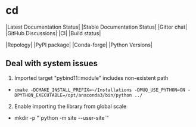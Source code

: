 # cd

|Latest Documentation Status| |Stable Documentation Status| |Gitter chat| |GitHub Discussions| |CI| |Build status|

|Repology| |PyPI package| |Conda-forge| |Python Versions|


## Deal with system issues

1. Imported target "pybind11::module" includes non-existent path
- `cmake -DCMAKE_INSTALL_PREFIX=~/Installations -DMUQ_USE_PYTHON=ON -DPYTHON_EXECUTABLE=/opt/anaconda3/bin/python ../`
2. Enable importing the library from global scale
- mkdir -p "\`python -m site --user-site\`"